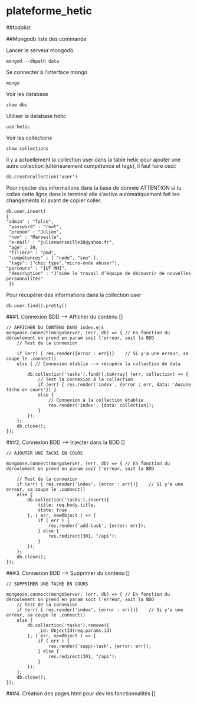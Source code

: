# plateforme_hetic

##todolist

##Mongodb liste des commande

Lancer le serveur mongodb
```
mongod --dbpath data
```

Se connecter à l'interface mongo
```
mongo
```
Voir les database
```
show dbs
```

Utiliser la database hetic
```
use hetic
```
Voir les collections
```
show collections
```

Il y a actuellement la collection user dans la table hetic pour ajouter une autre collection (ultérieurement compétence et tags), il faut faire ceci:
```
db.createCollection('user')
```

Pour injecter des informations dans la base de donnée ATTENTION si tu colles cette ligne dans le terminal elle s'active automatiquement fait tes changements ici avant de copier coller.
```
db.user.insert(
{ 
"admin" : "false",
 "password" : "root",
 "prenom" : "Julien",
 "nom" : "Marseille",
 "e-mail" : "julienmarseille38@yahoo.fr",
 "age" : 20,
 "filière" : "pmd",
 "compétences" : [ "node", "seo" ],
 "tags": ["chic type","micro-onde abuser"],
"parcours" : "IUT MMI",
 "description" : "J’aime le travail d’équipe de découvrir de nouvelles personnalités"
 })

```

Pour récupérer des informations dans la collection user
```
db.user.find().pretty()
```



###1. Connexion BDD --> Afficher du contenu []
```
// AFFICHER DU CONTENU DANS index.ejs
mongoose.connect(mongoServer, (err, db) => { // En fonction du déroulement on prend en param soit l'erreur, soit la BDD
    // Test de la connexion
        
    if (err) { res.render({error : err})}    // Si y'a une erreur, sa coupe le .connect()
    else { // Connexion établie --> récupère la collection de data

        db.collection('tasks').find().toArray( (err, collection) => {
            // Test la connexion à la collection
            if (err) { res.render('index', {error : err, data: 'Aucune tâche en cours'}) }
            else {
                // Connexion à la collection établie
                res.render('index', {data: collection});
            }
        });
    };
    db.close();
});
```


###2. Connexion BDD --> Injecter dans la BDD []
```
// AJOUTER UNE TACHE EN COURS

mongoose.connect(mongoServer, (err, db) => { // En fonction du déroulement on prend en param soit l'erreur, soit la BDD
    
    // Test de la connexion
    if (err) { res.render('index', {error : err})}    // Si y'a une erreur, sa coupe le .connect()
    else {
        db.collection('tasks').insert({
            title: req.body.title,
            state: true
        }, ( err, newObject ) => {
            if ( err ) {
                res.render('add-task', {error: err});
            } else {
                res.redirect(301, "/api");
            }
        });
    };
    db.close();
});
```


###3. Connexion BDD --> Supprimer du contenu []
```
// SUPPRIMER UNE TACHE EN COURS

mongoose.connect(mongoServer, (err, db) => { // En fonction du déroulement on prend en param soit l'erreur, soit la BDD
    // Test de la connexion
    if (err) { res.render('index', {error : err})}    // Si y'a une erreur, sa coupe le .connect()
    else {
        db.collection('tasks').remove({
            _id: ObjectId(req.params.id)
        }, ( err, newObject ) => {
            if ( err ) {
                res.render('suppr-task', {error: err});
            } else {
                res.redirect(301, "/api");
            }
        });
    };
    db.close();
});
```

###4. Création des pages html pour dev les fonctionnalités []